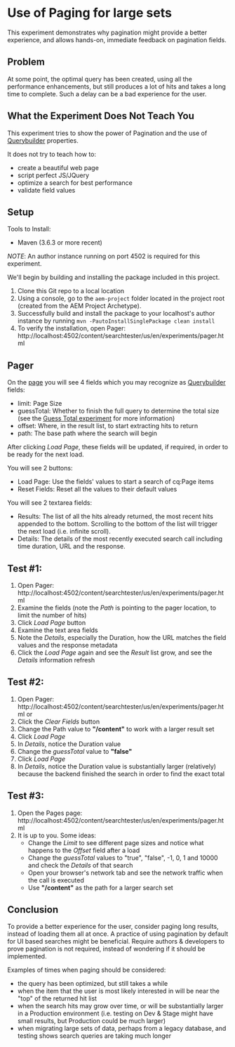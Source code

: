# Use of Paging for large sets

This experiment demonstrates why pagination might provide a better experience, and allows hands-on, immediate feedback
on pagination fields.

## Problem

At some point, the optimal query has been created, using all the performance enhancements, but still produces a lot of hits
and takes a long time to complete. Such a delay can be a bad experience for the user. 

## What the Experiment Does Not Teach You

This experiment tries to show the power of Pagination and the use of [Querybuilder](https://helpx.adobe.com/experience-manager/6-5/sites/developing/using/reference-materials/javadoc/com/day/cq/search/QueryBuilder.html)
properties.

It does not try to teach how to:
 * create a beautiful web page
 * script perfect JS/JQuery
 * optimize a search for best performance
 * validate field values

## Setup

Tools to Install:
* Maven (3.6.3 or more recent)

_NOTE_: An author instance running on port 4502 is required for this experiment.

We'll begin by building and installing the package included in this project.

1. Clone this Git repo to a local location
1. Using a console, go to the `aem-project` folder located in the project root (created from the AEM Project Archetype).
1. Successfully build and install the package to your localhost's author instance by running `mvn -PautoInstallSinglePackage clean install`
1. To verify the installation, open Pager: http://localhost:4502/content/searchtester/us/en/experiments/pager.html

## Pager 

On the [page](http://localhost:4502/content/searchtester/us/en/experiments/pager.html) you will see 4 fields which
you may recognize as
[Querybuilder](https://helpx.adobe.com/experience-manager/6-5/sites/developing/using/reference-materials/javadoc/com/day/cq/search/QueryBuilder.html)
fields:

* limit: Page Size
* guessTotal: Whether to finish the full query to determine the total size (see the [Guess Total experiment](https://github.com/adobe/aem-search-experiments/tree/master/experiments/large-result-sets) for more information)
* offset: Where, in the result list, to start extracting hits to return 
* path: The base path where the search will begin

After clicking _Load Page_, these fields will be updated, if required, in order to be ready for the next load.

You will see 2 buttons:

* Load Page: Use the fields' values to start a search of cq:Page items
* Reset Fields: Reset all the values to their default values

You will see 2 textarea fields:

* Results: The list of all the hits already returned, the most recent hits appended to the bottom. Scrolling to the bottom of the list will trigger the next load (i.e. infinite scroll).
* Details: The details of the most recently executed search call including time duration, URL and the response.

## Test #1: 

1. Open Pager: http://localhost:4502/content/searchtester/us/en/experiments/pager.html
1. Examine the fields (note the _Path_ is pointing to the pager location, to limit the number of hits)
1. Click _Load Page_ button
1. Examine the text area fields
1. Note the _Details_, especially the Duration, how the URL matches the field values and the response metadata
1. Click the _Load Page_ again and see the _Result_ list grow, and see the _Details_ information refresh

## Test #2:

1. Open Pager: http://localhost:4502/content/searchtester/us/en/experiments/pager.html or
1. Click the _Clear Fields_ button
1. Change the Path value to **"/content"** to work with a larger result set
1. Click _Load Page_
1. In _Details_, notice the Duration value
1. Change the _guessTotal_ value to **"false"**
1. Click _Load Page_
1. In _Details_, notice the Duration value is substantially larger (relatively) because the backend finished the search in order to find the exact total

## Test #3:

1. Open the Pages page: http://localhost:4502/content/searchtester/us/en/experiments/pager.html
1. It is up to you.  Some ideas:
    * Change the _Limit_ to see different page sizes and notice what happens to the _Offset_ field after a load
    * Change the _guessTotal_ values to "true", "false", -1, 0, 1 and 10000 and check the _Details_ of that search
    * Open your browser's network tab and see the network traffic when the call is executed
    * Use **"/content"** as the path for a larger search set


## Conclusion

To provide a better experience for the user, consider paging long results, instead of loading them all at once.
A practice of using pagination by default for UI based searches might be beneficial.  Require authors & developers to
prove pagination is not required, instead of wondering if it should be implemented.

Examples of times when paging should be considered:

* the query has been optimized, but still takes a while
* when the item that the user is most likely interested in will be near the "top" of the returned hit list
* when the search hits may grow over time, or will be substantially larger in a Production environment (i.e. testing on Dev & Stage might have small results, but Production could be much larger)
* when migrating large sets of data, perhaps from a legacy database, and testing shows search queries are taking much longer
